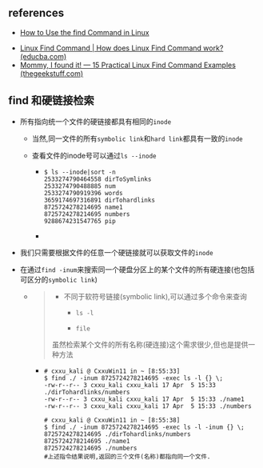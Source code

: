 ## references

-  [How to Use the find Command in Linux](https://www.howtogeek.com/771399/how-to-use-the-find-command-in-linux/ "How to Use the find Command in Linux")

* [Linux Find Command | How does Linux Find Command work? (educba.com)](https://www.educba.com/linux-find-command/)
* [Mommy, I found it! — 15 Practical Linux Find Command Examples (thegeekstuff.com)](https://www.thegeekstuff.com/2009/03/15-practical-linux-find-command-examples/)

## find 和硬链接检索

- 所有指向统一个文件的硬链接都具有相同的`inode`

  - 当然,同一文件的所有`symbolic link`和`hard link`都具有一致的`inode`

  - 查看文件的inode号可以通过`ls --inode`

    - ```
      $ ls --inode|sort -n
      2533274790464558 dirToSymlinks
      2533274790488885 num
      2533274790919396 words
      3659174697316891 dirTohardlinks
      8725724278214695 name1
      8725724278214695 numbers
      9288674231547765 pip
      ```

    - 

- 我们只需要根据文件的任意一个硬链接就可以获取文件的`inode`

- 在通过`find -inum`来搜索同一个硬盘分区上的某个文件的所有硬连接(也包括可区分的`symbolic link`)

  - > - 不同于软符号链接(symbolic link),可以通过多个命令来查询
    >
    >   - `ls -l`
    >
    >   - `file`
    >
    >     
    >
    > 虽然检索某个文件的所有名称(硬连接)这个需求很少,但也是提供一种方法

    - ```
      # cxxu_kali @ CxxuWin11 in ~ [8:55:33]
      $ find ./ -inum 8725724278214695 -exec ls -l {} \;
      -rw-r--r-- 3 cxxu_kali cxxu_kali 17 Apr  5 15:33 ./dirTohardlinks/numbers
      -rw-r--r-- 3 cxxu_kali cxxu_kali 17 Apr  5 15:33 ./name1
      -rw-r--r-- 3 cxxu_kali cxxu_kali 17 Apr  5 15:33 ./numbers
      
      # cxxu_kali @ CxxuWin11 in ~ [8:55:38]
      $ find ./ -inum 8725724278214695 -exec ls -l -inum {} \;
      8725724278214695 ./dirTohardlinks/numbers
      8725724278214695 ./name1
      8725724278214695 ./numbers
      #上述指令结果说明,返回的三个文件(名称)都指向同一个文件.
      ```

    
